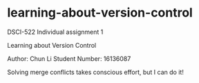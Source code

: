 # learning-about-version-control
DSCI-522 Individual assignment 1

Learning about Version Control

Author: Chun Li
Student Number: 16136087

Solving merge conflicts takes conscious effort, but I can do it!
